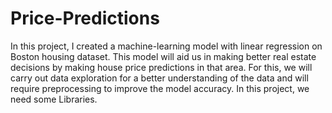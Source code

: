 # Price-Predictions
In this project, I created a machine-learning model with linear regression on Boston housing dataset. This model will aid us in making better real estate decisions by making house price predictions in that area. For this, we will carry out data exploration for a better understanding of the data and will require preprocessing to improve the model accuracy.
In this project, we need some Libraries.
